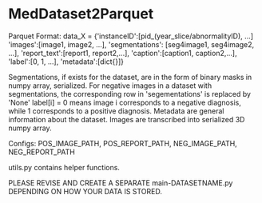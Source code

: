 # MedDataset2Parquet

Parquet Format:
 data_X = {'instanceID':[pid_(year_slice/abnormalityID), ...]
'images':[image1, image2, ...],
'segmentations': [seg4image1, seg4image2, ...],
'report_text':[report1, report2,...],
'caption':[caption1, caption2,...],
'label':[0, 1, ...],
'metadata':[dict{}]}

Segmentations, if exists for the dataset, are in the form of binary masks in numpy array, serialized.
For negative images in a dataset with segmentations, the corresponding row in 'segementations' is replaced by 'None'
label[i] = 0 means image i corresponds to a negative diagnosis, while 1 corresponds to a positive diagnosis.
Metadata are general information about the dataset.
Images are transcribed into serialized 3D numpy array.

Configs: POS_IMAGE_PATH, POS_REPORT_PATH, NEG_IMAGE_PATH, NEG_REPORT_PATH

utils.py contains helper functions.

PLEASE REVISE AND CREATE A SEPARATE main-DATASETNAME.py DEPENDING ON HOW YOUR DATA IS STORED.
